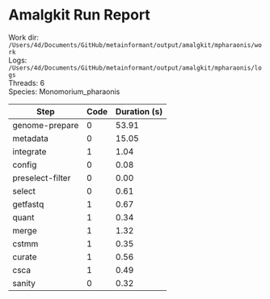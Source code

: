 # Amalgkit Run Report

Work dir: `/Users/4d/Documents/GitHub/metainformant/output/amalgkit/mpharaonis/work`  
Logs: `/Users/4d/Documents/GitHub/metainformant/output/amalgkit/mpharaonis/logs`  
Threads: 6  
Species: Monomorium_pharaonis  

| Step | Code | Duration (s) |
|------|------|--------------|
| genome-prepare | 0 | 53.91 |
| metadata | 0 | 15.05 |
| integrate | 1 | 1.04 |
| config | 0 | 0.08 |
| preselect-filter | 0 | 0.00 |
| select | 0 | 0.61 |
| getfastq | 1 | 0.67 |
| quant | 1 | 0.34 |
| merge | 1 | 1.32 |
| cstmm | 1 | 0.35 |
| curate | 1 | 0.56 |
| csca | 1 | 0.49 |
| sanity | 0 | 0.32 |